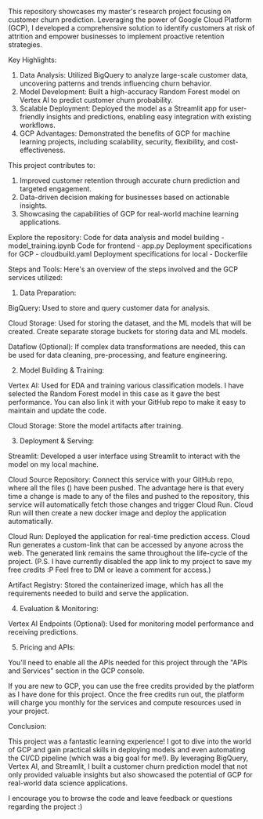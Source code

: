 This repository showcases my master's research project focusing on customer churn prediction. Leveraging the power of Google Cloud Platform (GCP), I developed a comprehensive solution to identify customers at risk of attrition and empower businesses to implement proactive retention strategies.

Key Highlights:
1. Data Analysis: Utilized BigQuery to analyze large-scale customer data, uncovering patterns and trends influencing churn behavior.
2. Model Development: Built a high-accuracy Random Forest model on Vertex AI to predict customer churn probability.
3. Scalable Deployment: Deployed the model as a Streamlit app for user-friendly insights and predictions, enabling easy integration with existing workflows.
4. GCP Advantages: Demonstrated the benefits of GCP for machine learning projects, including scalability, security, flexibility, and cost-effectiveness.

This project contributes to:
1. Improved customer retention through accurate churn prediction and targeted engagement.
2. Data-driven decision making for businesses based on actionable insights.
3. Showcasing the capabilities of GCP for real-world machine learning applications.

Explore the repository:
Code for data analysis and model building - model_training.ipynb
Code for frontend - app.py
Deployment specifications for GCP - cloudbuild.yaml
Deployment specifications for local - Dockerfile


Steps and Tools:
Here's an overview of the steps involved and the GCP services utilized:

1. Data Preparation:

BigQuery: Used to store and query customer data for analysis.

Cloud Storage: Used for storing the dataset, and the ML models that will be created. Create separate storage buckets for storing data and ML models.

Dataflow (Optional): If complex data transformations are needed, this can be used for data cleaning, pre-processing, and feature engineering.

2. Model Building & Training:

Vertex AI: Used for EDA and training various classification models. I have selected the Random Forest model in this case as it gave the best performance. You can also link it with your GitHub repo to make it easy to maintain and update the code.

Cloud Storage: Store the model artifacts after training.

3. Deployment & Serving:

Streamlit: Developed a user interface using Streamlit to interact with the model on my local machine.

Cloud Source Repository: Connect this service with your GitHub repo, where all the files () have been pushed. The advantage here is that every time a change is made to any of the files and pushed to the repository, this service will automatically fetch those changes and trigger Cloud Run. Cloud Run will then create a new docker image and deploy the application automatically.

Cloud Run: Deployed the application for real-time prediction access. Cloud Run generates a custom-link that can be accessed by anyone across the web. The generated link remains the same throughout the life-cycle of the project. 
(P.S. I have currently disabled the app link to my project to save my free credits :P Feel free to DM or leave a comment for access.)

Artifact Registry: Stored the containerized image, which has all the requirements needed to build and serve the application.

4. Evaluation & Monitoring:

Vertex AI Endpoints (Optional): Used for monitoring model performance and receiving predictions.

5. Pricing and APIs:

You'll need to enable all the APIs needed for this project through the "APIs and Services" section in the GCP console.

If you are new to GCP, you can use the free credits provided by the platform as I have done for this project. Once the free credits run out, the platform will charge you monthly for the services and compute resources used in your project.


Conclusion:

This project was a fantastic learning experience! I got to dive into the world of GCP and gain practical skills in deploying models and even automating the CI/CD pipeline (which was a big goal for me!). By leveraging BigQuery, Vertex AI, and Streamlit, I built a customer churn prediction model that not only provided valuable insights but also showcased the potential of GCP for real-world data science applications.

I encourage you to browse the code and leave feedback or questions regarding the project :)